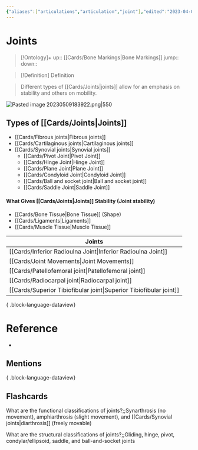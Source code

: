 ```yaml
---
{"aliases":["articulations","articulation","joint"],"edited":"2023-04-06 Thu","date created":"2022-12-12 Mon","dg-publish":true,"permalink":"/cards/joints/","dgPassFrontmatter":true}
---
```


# Joints

> [!Ontology]+
> up:: [[Cards/Bone Markings\|Bone Markings]]
> jump::
> down:: 

> [!Definition] Definition

> Different types of [[Cards/Joints\|joints]] allow for an emphasis on stability and others on mobility.

![Pasted image 20230509183922.png|550](/img/user/Extras/Images/Pasted%20image%2020230509183922.png)

## Types of [[Cards/Joints\|Joints]]

- [[Cards/Fibrous joints\|Fibrous joints]]
- [[Cards/Cartilaginous joints\|Cartilaginous joints]]
- [[Cards/Synovial joints\|Synovial joints]]
	- [[Cards/Pivot Joint\|Pivot Joint]]
	- [[Cards/Hinge Joint\|Hinge Joint]]
	- [[Cards/Plane Joint\|Plane Joint]]
	- [[Cards/Condyloid Joint\|Condyloid Joint]]
	- [[Cards/Ball and socket joint\|Ball and socket joint]]
	- [[Cards/Saddle Joint\|Saddle Joint]]

#### What Gives [[Cards/Joints\|Joints]] Stability (Joint stability)

- [[Cards/Bone Tissue\|Bone Tissue]] (Shape)
- [[Cards/Ligaments\|Ligaments]]
- [[Cards/Muscle Tissue\|Muscle Tissue]]

| Joints                                                                |
| --------------------------------------------------------------------- |
| [[Cards/Inferior Radioulna Joint\|Inferior Radioulna Joint]]       |
| [[Cards/Joint Movements\|Joint Movements]]                         |
| [[Cards/Patellofemoral joint\|Patellofemoral joint]]               |
| [[Cards/Radiocarpal joint\|Radiocarpal joint]]                     |
| [[Cards/Superior Tibiofibular joint\|Superior Tibiofibular joint]] |

{ .block-language-dataview}

# Reference

- 

## Mentions


{ .block-language-dataview}

## Flashcards

What are the functional classifications of joints?;;Synarthrosis (no movement), amphiarthrosis (slight movement), and [[Cards/Synovial joints\|diarthrosis]] (freely movable)
<!--SR:!2023-10-24,1,130-->

What are the structural classifications of joints?;;Gliding, hinge, pivot, condylar/ellipsoid, saddle, and ball-and-socket joints
<!--SR:!2023-12-09,95,270-->